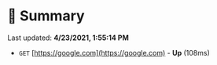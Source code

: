 # 📖 Summary
Last updated: **4/23/2021, 1:55:14 PM**

- `GET` [https://google.com](https://google.com) - **Up** (108ms)
